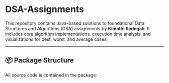 # DSA-Assignments

This repository contains Java-based solutions to foundational Data Structures and Algorithms (DSA) assignments by **Kimathi Sedegah**. It includes core algorithm implementations, execution time analysis, and visualizations for best, worst, and average cases.

---

## 📦 Package Structure

All source code is contained in the package:
